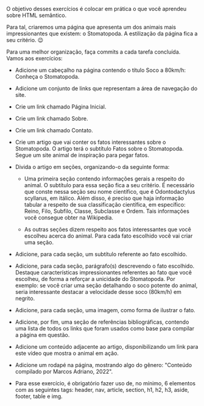 O objetivo desses exercícios é colocar em prática o que você aprendeu sobre HTML semântico.

Para tal, criaremos uma página que apresenta um dos animais mais impressionantes que existem: o Stomatopoda. A estilização da página fica a seu critério. 😉

Para uma melhor organização, faça commits a cada tarefa concluída. Vamos aos exercícios: 
* Adicione um cabeçalho na página contendo o título Soco a 80km/h: Conheça o Stomatopoda.

* Adicione um conjunto de links que representam a área de navegação do site.

* Crie um link chamado Página Inicial.

* Crie um link chamado Sobre.

* Crie um link chamado Contato.

* Crie um artigo que vai conter os fatos interessantes sobre o Stomatopoda. O artigo terá o subtítulo Fatos sobre o Stomatopoda. Segue um site animal de inspiração para pegar fatos.

* Divida o artigo em seções, organizando-o da seguinte forma:

  * Uma primeira seção contendo informações gerais a respeito do animal. O subtítulo para essa seção fica a seu critério. É necessário que conste nessa seção seu nome científico, que é Odontodactylus scyllarus, em itálico. Além disso, é preciso que haja informação tabular a respeito de sua classificação científica, em específico: Reino, Filo, Subfilo, Classe, Subclasse e Ordem. Tais informações você consegue obter na Wikipedia.

  * As outras seções dizem respeito aos fatos interessantes que você escolheu acerca do animal. Para cada fato escolhido você vai criar uma seção.

* Adicione, para cada seção, um subtítulo referente ao fato escolhido.

* Adicione, para cada seção, parágrafo(s) descrevendo o fato escolhido. Destaque características impressionantes referentes ao fato que você escolheu, de forma a reforçar a unicidade do Stomatopoda. Por exemplo: se você criar uma seção detalhando o soco potente do animal, seria interessante destacar a velocidade desse soco (80km/h) em negrito.

* Adicione, para cada seção, uma imagem, como forma de ilustrar o fato.

* Adicione, por fim, uma seção de referências bibliográficas, contendo uma lista de todos os links que foram usados como base para compilar a página em questão.

* Adicione um conteúdo adjacente ao artigo, disponibilizando um link para este vídeo que mostra o animal em ação.

* Adicione um rodapé na página, mostrando algo do gênero:
"Conteúdo compilado por Marcos Adriano, 2022".
* Para esse exercício, é obrigatório fazer uso de, no mínimo, 6 elementos com as seguintes tags: header, nav, article, section, h1, h2, h3, aside, footer, table e img.
